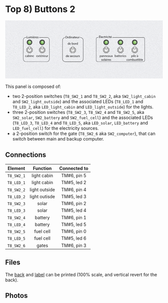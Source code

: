 # Top 8) Buttons 2

![panel](T8-design.jpg)

This panel is composed of:
- two 2-position switches (`T8_SW2_1` and `T8_SW2_2`, aka `SW2_light_cabin` and `SW2_light_outside`) and the associated LEDs (`T8_LED_1` and `T8_LED_2`, aka `LED_light_cabin` and `LED_light_outside`) for the lights.
- three 2-position switches (`T8_SW2_3`, `T8_SW2_4` and `T8_SW2_5`, aka `SW2_solar`, `SW2_battery` and `SW2_fuel_cell`) and the associated LEDs (`T8_LED_3`, `T8_LED_4` and `T8_LED_5`, aka `LED_solar`, `LED_battery` and `LED_fuel_cell`) for the electricity sources.
- a 2-position switch for the gate (`T8_SW2_6` aka `SW2_computer`), that can switch between main and backup computer.



## Connections

| Element        | Function      | Connected to       |
|:--------------:|:-------------:|:------------------:|
| `T8_SW2_1`     | light cabin   | TM#6, pin 5        |
| `T8_LED_1`     | light cabin   | TM#5, led 2        |
| `T8_SW2_2`     | light outside | TM#6, pin 4        |
| `T8_LED_2`     | light outisde | TM#5, led 3        |
| `T8_SW2_3`     | solar         | TM#6, pin 2        |
| `T8_LED_3`     | solar         | TM#5, led 4        |
| `T8_SW2_4`     | battery       | TM#6, pin 1        |
| `T8_LED_4`     | battery       | TM#5, led 5        |
| `T8_SW2_5`     | fuel cell     | TM#6, pin 0        |
| `T8_LED_5`     | fuel cell     | TM#5, led 6        |
| `T8_SW2_6`     | gates         | TM#6, pin 3 |

## Files
The [back](T8-back.pdf) and [label](T8-label.pdf) can be printed (100% scale, and vertical revert for the back).


## Photos
